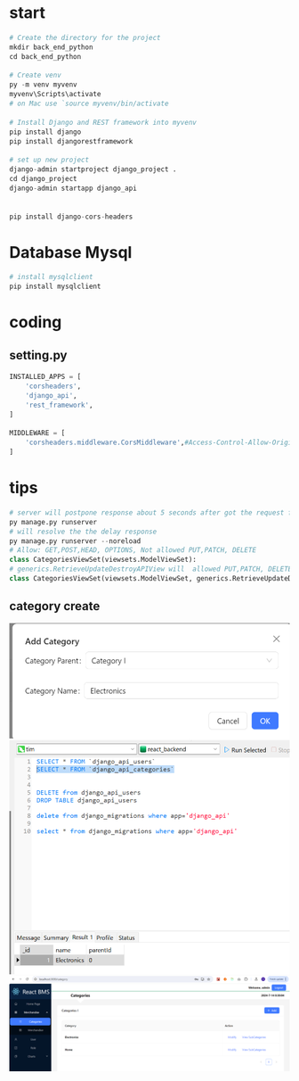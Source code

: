 # start
```py
# Create the directory for the project
mkdir back_end_python
cd back_end_python

# Create venv 
py -m venv myvenv
myvenv\Scripts\activate
# on Mac use `source myvenv/bin/activate

# Install Django and REST framework into myvenv
pip install django
pip install djangorestframework

# set up new project
django-admin startproject django_project .
cd django_project
django-admin startapp django_api


pip install django-cors-headers
```

# Database Mysql
```py
# install mysqlclient
pip install mysqlclient
```
# coding
## setting.py
```py
INSTALLED_APPS = [
    'corsheaders',
    'django_api',
    'rest_framework',
]

MIDDLEWARE = [
    'corsheaders.middleware.CorsMiddleware',#Access-Control-Allow-Origin
]
```
# tips
```python
# server will postpone response about 5 seconds after got the request from front-end.
py manage.py runserver
# will resolve the the delay response
py manage.py runserver --noreload
# Allow: GET,POST,HEAD, OPTIONS, Not allowed PUT,PATCH, DELETE  
class CategoriesViewSet(viewsets.ModelViewSet):
# generics.RetrieveUpdateDestroyAPIView will  allowed PUT,PATCH, DELETE 
class CategoriesViewSet(viewsets.ModelViewSet, generics.RetrieveUpdateDestroyAPIView):    
```

## category create
![](./screenshoot/categoryCreate.png)
![](./screenshoot/categorydb.png)
![](./screenshoot/categories.png)
